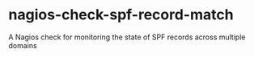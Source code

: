 nagios-check-spf-record-match
=============================

A Nagios check for monitoring the state of SPF records across multiple domains
